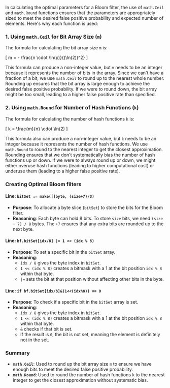 In calculating the optimal parameters for a Bloom filter, the use of `math.Ceil` and `math.Round` functions ensures that the parameters are appropriately sized to meet the desired false positive probability and expected number of elements. Here's why each function is used:

### 1. Using `math.Ceil` for Bit Array Size (`m`)

The formula for calculating the bit array size `m` is:

\[ m = - \frac{n \cdot \ln(p)}{(\ln(2))^2} \]

This formula can produce a non-integer value, but `m` needs to be an integer because it represents the number of bits in the array. Since we can't have a fraction of a bit, we use `math.Ceil` to round up to the nearest whole number. Rounding up ensures that the bit array is large enough to achieve the desired false positive probability. If we were to round down, the bit array might be too small, leading to a higher false positive rate than specified.

### 2. Using `math.Round` for Number of Hash Functions (`k`)

The formula for calculating the number of hash functions `k` is:

\[ k = \frac{m}{n} \cdot \ln(2) \]

This formula also can produce a non-integer value, but `k` needs to be an integer because it represents the number of hash functions. We use `math.Round` to round to the nearest integer to get the closest approximation. Rounding ensures that we don't systematically bias the number of hash functions up or down. If we were to always round up or down, we might either overuse hash functions (leading to higher computational cost) or underuse them (leading to a higher false positive rate).


### Creating Optimal Bloom filters

#### Line: `bitSet := make([]byte, (size+7)/8)`
- **Purpose**: To allocate a byte slice (`bitSet`) to store the bits for the Bloom filter.
- **Reasoning**: Each byte can hold 8 bits. To store `size` bits, we need `(size + 7) / 8` bytes. The `+7` ensures that any extra bits are rounded up to the next byte.

#### Line: `bf.bitSet[idx/8] |= 1 << (idx % 8)`
- **Purpose**: To set a specific bit in the `bitSet` array.
- **Reasoning**:
  - `idx / 8` gives the byte index in `bitSet`.
  - `1 << (idx % 8)` creates a bitmask with a 1 at the bit position `idx % 8` within that byte.
  - `|=` sets the bit at that position without affecting other bits in the byte.

#### Line: `if bf.bitSet[idx/8]&(1<<(idx%8)) == 0`
- **Purpose**: To check if a specific bit in the `bitSet` array is set.
- **Reasoning**:
  - `idx / 8` gives the byte index in `bitSet`.
  - `1 << (idx % 8)` creates a bitmask with a 1 at the bit position `idx % 8` within that byte.
  - `&` checks if that bit is set.
  - If the result is `0`, the bit is not set, meaning the element is definitely not in the set.


### Summary

- **`math.Ceil`**: Used to round up the bit array size `m` to ensure we have enough bits to meet the desired false positive probability.
- **`math.Round`**: Used to round the number of hash functions `k` to the nearest integer to get the closest approximation without systematic bias.